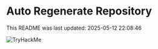 # Auto Regenerate Repository

This README was last updated: 2025-05-12 22:08:46

 ![TryHackMe](https://tryhackme.com/badge/533634)